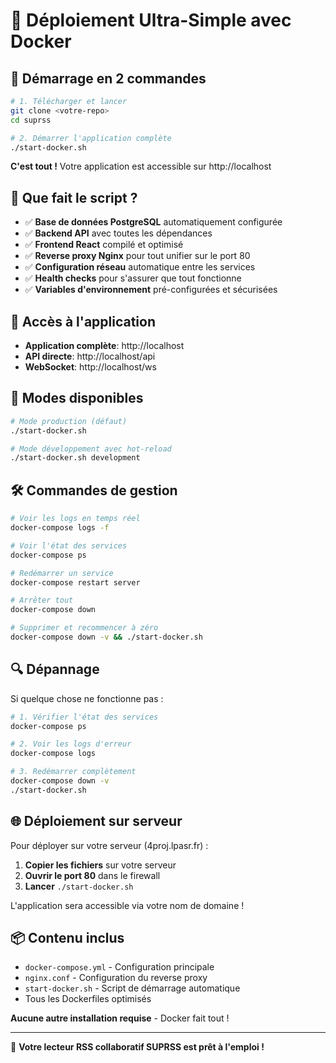 # 🐳 Déploiement Ultra-Simple avec Docker

## 🚀 Démarrage en 2 commandes

```bash
# 1. Télécharger et lancer
git clone <votre-repo>
cd suprss

# 2. Démarrer l'application complète
./start-docker.sh
```

**C'est tout !** Votre application est accessible sur http://localhost

## 🎯 Que fait le script ?

- ✅ **Base de données PostgreSQL** automatiquement configurée
- ✅ **Backend API** avec toutes les dépendances  
- ✅ **Frontend React** compilé et optimisé
- ✅ **Reverse proxy Nginx** pour tout unifier sur le port 80
- ✅ **Configuration réseau** automatique entre les services
- ✅ **Health checks** pour s'assurer que tout fonctionne
- ✅ **Variables d'environnement** pré-configurées et sécurisées

## 📱 Accès à l'application

- **Application complète**: http://localhost
- **API directe**: http://localhost/api
- **WebSocket**: http://localhost/ws

## 🔧 Modes disponibles

```bash
# Mode production (défaut)
./start-docker.sh

# Mode développement avec hot-reload
./start-docker.sh development
```

## 🛠️ Commandes de gestion

```bash
# Voir les logs en temps réel
docker-compose logs -f

# Voir l'état des services
docker-compose ps

# Redémarrer un service
docker-compose restart server

# Arrêter tout
docker-compose down

# Supprimer et recommencer à zéro
docker-compose down -v && ./start-docker.sh
```

## 🔍 Dépannage

Si quelque chose ne fonctionne pas :

```bash
# 1. Vérifier l'état des services
docker-compose ps

# 2. Voir les logs d'erreur
docker-compose logs

# 3. Redémarrer complètement
docker-compose down -v
./start-docker.sh
```

## 🌐 Déploiement sur serveur

Pour déployer sur votre serveur (4proj.lpasr.fr) :

1. **Copier les fichiers** sur votre serveur
2. **Ouvrir le port 80** dans le firewall
3. **Lancer** `./start-docker.sh`

L'application sera accessible via votre nom de domaine !

## 📦 Contenu inclus

- `docker-compose.yml` - Configuration principale
- `nginx.conf` - Configuration du reverse proxy
- `start-docker.sh` - Script de démarrage automatique
- Tous les Dockerfiles optimisés

**Aucune autre installation requise** - Docker fait tout !

---

🎉 **Votre lecteur RSS collaboratif SUPRSS est prêt à l'emploi !**